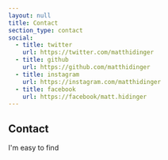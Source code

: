 ```yaml
---
layout: null
title: Contact
section_type: contact
social:
  - title: twitter
    url: https://twitter.com/matthidinger
  - title: github
    url: https://github.com/matthidinger
  - title: instagram
    url: https://instagram.com/matthidinger
  - title: facebook
    url: https://facebook/matt.hidinger
---
```

## Contact

I'm easy to find